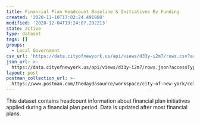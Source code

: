 ```yaml
---
title: Financial Plan Headcount Baseline & Initiatives By Funding
created: '2020-11-10T17:02:24.491980'
modified: '2020-12-04T19:24:07.292213'
state: active
type: dataset
tags: []
groups:
  - Local Government
csv_url: 'https://data.cityofnewyork.us/api/views/d33y-i2m7/rows.csv?accessType=DOWNLOAD'
json_url: >-
  https://data.cityofnewyork.us/api/views/d33y-i2m7/rows.json?accessType=DOWNLOAD
layout: post
postman_collection_url: >-
  https://www.postman.com/thedaydasource/workspace/city-of-new-york/collection/15909983-36c5ddc6-1da0-42f1-988c-44424c60970f
---
```

This dataset contains headcount information about financial plan initiatives applied during a financial plan period. Data is updated after most financial plans.

